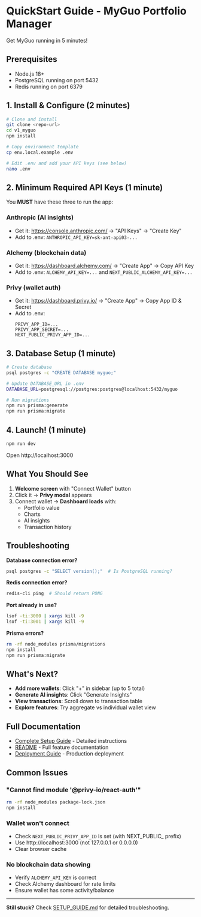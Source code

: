 # QuickStart Guide - MyGuo Portfolio Manager

Get MyGuo running in 5 minutes!

## Prerequisites
- Node.js 18+
- PostgreSQL running on port 5432
- Redis running on port 6379

## 1. Install & Configure (2 minutes)

```bash
# Clone and install
git clone <repo-url>
cd v1_myguo
npm install

# Copy environment template
cp env.local.example .env

# Edit .env and add your API keys (see below)
nano .env
```

## 2. Minimum Required API Keys (1 minute)

You **MUST** have these three to run the app:

### Anthropic (AI insights)
- Get it: https://console.anthropic.com/ → "API Keys" → "Create Key"
- Add to .env: `ANTHROPIC_API_KEY=sk-ant-api03-...`

### Alchemy (blockchain data)
- Get it: https://dashboard.alchemy.com/ → "Create App" → Copy API Key
- Add to .env: `ALCHEMY_API_KEY=...` and `NEXT_PUBLIC_ALCHEMY_API_KEY=...`

### Privy (wallet auth)
- Get it: https://dashboard.privy.io/ → "Create App" → Copy App ID & Secret
- Add to .env:
  ```
  PRIVY_APP_ID=...
  PRIVY_APP_SECRET=...
  NEXT_PUBLIC_PRIVY_APP_ID=...
  ```

## 3. Database Setup (1 minute)

```bash
# Create database
psql postgres -c "CREATE DATABASE myguo;"

# Update DATABASE_URL in .env
DATABASE_URL=postgresql://postgres:postgres@localhost:5432/myguo

# Run migrations
npm run prisma:generate
npm run prisma:migrate
```

## 4. Launch! (1 minute)

```bash
npm run dev
```

Open http://localhost:3000

## What You Should See

1. **Welcome screen** with "Connect Wallet" button
2. Click it → **Privy modal** appears
3. Connect wallet → **Dashboard loads** with:
   - Portfolio value
   - Charts
   - AI insights
   - Transaction history

## Troubleshooting

**Database connection error?**
```bash
psql postgres -c "SELECT version();"  # Is PostgreSQL running?
```

**Redis connection error?**
```bash
redis-cli ping  # Should return PONG
```

**Port already in use?**
```bash
lsof -ti:3000 | xargs kill -9
lsof -ti:3001 | xargs kill -9
```

**Prisma errors?**
```bash
rm -rf node_modules prisma/migrations
npm install
npm run prisma:migrate
```

## What's Next?

- **Add more wallets**: Click "+" in sidebar (up to 5 total)
- **Generate AI insights**: Click "Generate Insights" 
- **View transactions**: Scroll down to transaction table
- **Explore features**: Try aggregate vs individual wallet view

## Full Documentation

- [Complete Setup Guide](SETUP_GUIDE.md) - Detailed instructions
- [README](README.md) - Full feature documentation  
- [Deployment Guide](DEPLOYMENT.md) - Production deployment

## Common Issues

### "Cannot find module '@privy-io/react-auth'"
```bash
rm -rf node_modules package-lock.json
npm install
```

### Wallet won't connect
- Check `NEXT_PUBLIC_PRIVY_APP_ID` is set (with NEXT_PUBLIC_ prefix)
- Use http://localhost:3000 (not 127.0.0.1 or 0.0.0.0)
- Clear browser cache

### No blockchain data showing
- Verify `ALCHEMY_API_KEY` is correct
- Check Alchemy dashboard for rate limits
- Ensure wallet has some activity/balance

---

**Still stuck?** Check [SETUP_GUIDE.md](SETUP_GUIDE.md) for detailed troubleshooting.

